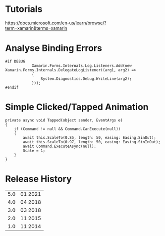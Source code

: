# Tutorials

https://docs.microsoft.com/en-us/learn/browse/?term=xamarin&terms=xamarin

# Analyse Binding Errors

```
#if DEBUG
            Xamarin.Forms.Internals.Log.Listeners.Add(new Xamarin.Forms.Internals.DelegateLogListener((arg1, arg2) =>
            {
                System.Diagnostics.Debug.WriteLine(arg2);
            }));
#endif
```

# Simple Clicked/Tapped Animation
```
private async void Tapped(object sender, EventArgs e)
{
    if (Command != null && Command.CanExecute(null))
    {
        await this.ScaleTo(0.85, length: 50, easing: Easing.SinOut);
        await this.ScaleTo(0.97, length: 50, easing: Easing.SinInOut);
        await Command.ExecuteAsync(null);
        Scale = 1;
    }
}
```

# Release History

| | |
|--|--|
|5.0|01 2021|
|4.0|04 2018|
|3.0|03 2018|
|2.0|11 2015|
|1.0|11 2014|
